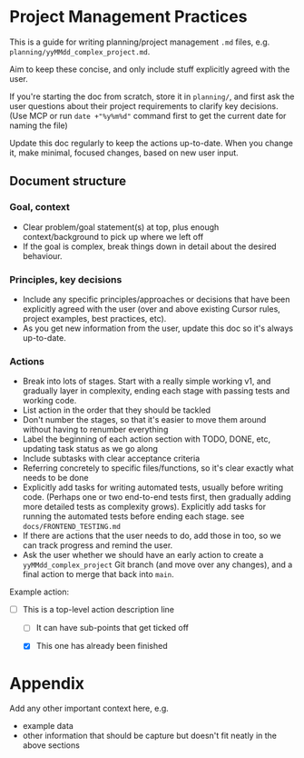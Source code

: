 # Project Management Practices

This is a guide for writing planning/project management `.md` files, e.g. `planning/yyMMdd_complex_project.md`.

Aim to keep these concise, and only include stuff explicitly agreed with the user.

If you're starting the doc from scratch, store it in `planning/`, and first ask the user questions about their project requirements to clarify key decisions. (Use MCP or run `date +"%y%m%d"` command first to get the current date for naming the file)

Update this doc regularly to keep the actions up-to-date. When you change it, make minimal, focused changes, based on new user input.


## Document structure

### Goal, context

- Clear problem/goal statement(s) at top, plus enough context/background to pick up where we left off
- If the goal is complex, break things down in detail about the desired behaviour.

### Principles, key decisions

- Include any specific principles/approaches or decisions that have been explicitly agreed with the user (over and above existing Cursor rules, project examples, best practices, etc).
- As you get new information from the user, update this doc so it's always up-to-date.


### Actions

- Break into lots of stages. Start with a really simple working v1, and gradually layer in complexity, ending each stage with passing tests and working code.
- List action in the order that they should be tackled
- Don't number the stages, so that it's easier to move them around without having to renumber everything
- Label the beginning of each action section with TODO, DONE, etc, updating task status as we go along
- Include subtasks with clear acceptance criteria
- Referring concretely to specific files/functions, so it's clear exactly what needs to be done
- Explicitly add tasks for writing automated tests, usually before writing code. (Perhaps one or two end-to-end tests first, then gradually adding more detailed tests as complexity grows). Explicitly add tasks for running the automated tests before ending each stage. see `docs/FRONTEND_TESTING.md`
- If there are actions that the user needs to do, add those in too, so we can track progress and remind the user.
- Ask the user whether we should have an early action to create a `yyMMdd_complex_project` Git branch (and move over any changes), and a final action to merge that back into `main`.


Example action:

- [ ] This is a top-level action description line
  - [ ] It can have sub-points that get ticked off
  - [x] This one has already been finished


# Appendix

Add any other important context here, e.g.
- example data
- other information that should be capture but doesn't fit neatly in the above sections
